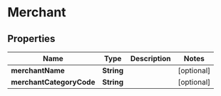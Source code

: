 

# Merchant


## Properties

Name | Type | Description | Notes
------------ | ------------- | ------------- | -------------
**merchantName** | **String** |  |  [optional]
**merchantCategoryCode** | **String** |  |  [optional]



